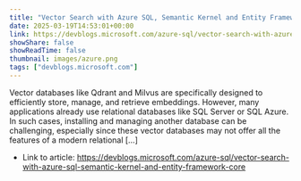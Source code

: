 ```yaml
---
title: "Vector Search with Azure SQL, Semantic Kernel and Entity Framework Core"
date: 2025-03-19T14:53:01+00:00
link: https://devblogs.microsoft.com/azure-sql/vector-search-with-azure-sql-semantic-kernel-and-entity-framework-core
showShare: false
showReadTime: false
thumbnail: images/azure.png
tags: ["devblogs.microsoft.com"]
---
```

Vector databases like Qdrant and Milvus are specifically designed to efficiently store, manage, and retrieve embeddings. However, many applications already use relational databases like SQL Server or SQL Azure. In such cases, installing and managing another database can be challenging, especially since these vector databases may not offer all the features of a modern relational […]

- Link to article: https://devblogs.microsoft.com/azure-sql/vector-search-with-azure-sql-semantic-kernel-and-entity-framework-core